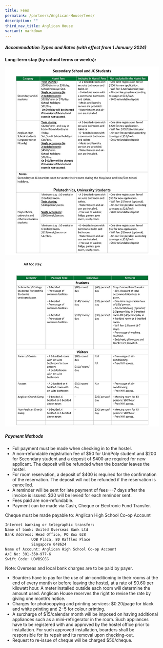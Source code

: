 ```yaml
---
title: Fees
permalink: /partners/Anglican-House/fees/
description: ""
third_nav_title: Anglican House
variant: markdown
---
```

##### Accommodation Types and Rates (with effect from 1 January 2024) 
  
**Long-term stay (by school terms or weeks):**

![](/images/Partners/Anglican%20House/2024_anglicanhouse_fee_1.jpg)

![](/images/Partners/Anglican%20House/2024_anglicanhouse_fee_2.jpg)



##### Payment Methods

* Full payment must be made when checking in to the hostel.<br>
* A non-refundable registration fee of $50 for Uni/Poly student and $200 for Secondary student and a deposit of $400 are required for new applicant. The deposit will be refunded when the boarder leaves the hostel.<br>
* For room reservation, a deposit of $400 is required for the confirmation of the reservation. The deposit will not be refunded if the reservation is cancelled.<br>
* A reminder will be sent for late payment of fees---7 days after the invoice is issued. $30 will be levied for each reminder sent.<br>
* Fees paid are non-refundable.<br>
* Payment can be made via Cash, Cheque or Electronic Fund Transfer.<br>

Cheque must be made payable to: Anglican High School Co-op Account<br>

	Internet banking or telegraphic transfer:
	Name of bank: United Overseas Bank Ltd
	Bank Address: Head Office, PO Box 628
				UOB Plaza, 80 Raffles Place
				Singapore 048624
	Name of Account: Anglican High School Co-op Account
	A/C No: 301-350-977-6
	Swift Code: UOVBSGSG
 Note: Overseas and local bank charges are to be paid by payer.

* Boarders have to pay for the use of air-conditioning in their rooms at the end of every month or before leaving the hostel, at a rate of $0.60 per kilowatt hour. A meter installed outside each room will determine the amount used. Anglican House reserves the right to revise the rate by giving one month’s notice.<br>
* Charges for photocopying and printing services: $0.20/page for black and white printing and $2-$5 for colour printing.<br>
* A surcharge of $15/calendar month will be imposed on having additional appliances such as a mini-refrigerator in the room. Such appliances have to be registered with and approved by the hostel office prior to installation. For such approved installation, boarders shall be responsible for its repair and its removal upon checking-out.<br>
* Request to re-issue of cheque will be charged $50/cheque.<br>